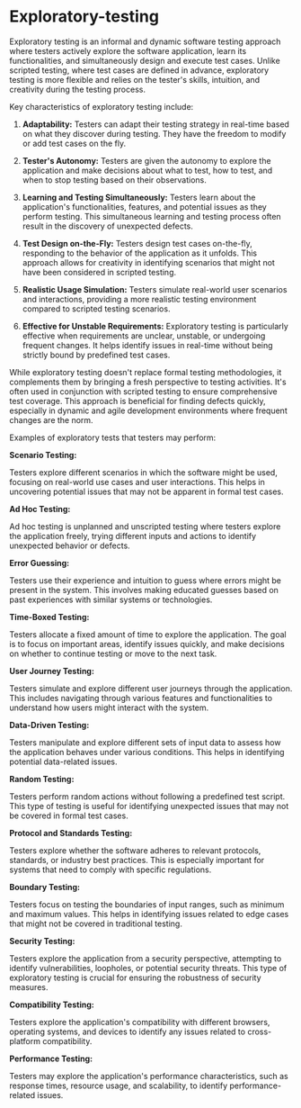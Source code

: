 # Exploratory-testing

Exploratory testing is an informal and dynamic software testing approach where testers actively explore the software application, learn its functionalities, and simultaneously design and execute test cases. Unlike scripted testing, where test cases are defined in advance, exploratory testing is more flexible and relies on the tester's skills, intuition, and creativity during the testing process.

Key characteristics of exploratory testing include:

1. **Adaptability:** Testers can adapt their testing strategy in real-time based on what they discover during testing. They have the freedom to modify or add test cases on the fly.

2. **Tester's Autonomy:** Testers are given the autonomy to explore the application and make decisions about what to test, how to test, and when to stop testing based on their observations.

3. **Learning and Testing Simultaneously:** Testers learn about the application's functionalities, features, and potential issues as they perform testing. This simultaneous learning and testing process often result in the discovery of unexpected defects.

4. **Test Design on-the-Fly:** Testers design test cases on-the-fly, responding to the behavior of the application as it unfolds. This approach allows for creativity in identifying scenarios that might not have been considered in scripted testing.

5. **Realistic Usage Simulation:** Testers simulate real-world user scenarios and interactions, providing a more realistic testing environment compared to scripted testing scenarios.

6. **Effective for Unstable Requirements:** Exploratory testing is particularly effective when requirements are unclear, unstable, or undergoing frequent changes. It helps identify issues in real-time without being strictly bound by predefined test cases.

While exploratory testing doesn't replace formal testing methodologies, it complements them by bringing a fresh perspective to testing activities. It's often used in conjunction with scripted testing to ensure comprehensive test coverage. This approach is beneficial for finding defects quickly, especially in dynamic and agile development environments where frequent changes are the norm.

Examples of exploratory tests that testers may perform:

**Scenario Testing:**

Testers explore different scenarios in which the software might be used, focusing on real-world use cases and user interactions. This helps in uncovering potential issues that may not be apparent in formal test cases.

**Ad Hoc Testing:**

Ad hoc testing is unplanned and unscripted testing where testers explore the application freely, trying different inputs and actions to identify unexpected behavior or defects.

**Error Guessing:**

Testers use their experience and intuition to guess where errors might be present in the system. This involves making educated guesses based on past experiences with similar systems or technologies.

**Time-Boxed Testing:**

Testers allocate a fixed amount of time to explore the application. The goal is to focus on important areas, identify issues quickly, and make decisions on whether to continue testing or move to the next task.

**User Journey Testing:**

Testers simulate and explore different user journeys through the application. This includes navigating through various features and functionalities to understand how users might interact with the system.

**Data-Driven Testing:**

Testers manipulate and explore different sets of input data to assess how the application behaves under various conditions. This helps in identifying potential data-related issues.

**Random Testing:**

Testers perform random actions without following a predefined test script. This type of testing is useful for identifying unexpected issues that may not be covered in formal test cases.

**Protocol and Standards Testing:**

Testers explore whether the software adheres to relevant protocols, standards, or industry best practices. This is especially important for systems that need to comply with specific regulations.

**Boundary Testing:**

Testers focus on testing the boundaries of input ranges, such as minimum and maximum values. This helps in identifying issues related to edge cases that might not be covered in traditional testing.

**Security Testing:**

Testers explore the application from a security perspective, attempting to identify vulnerabilities, loopholes, or potential security threats. This type of exploratory testing is crucial for ensuring the robustness of security measures.

**Compatibility Testing:**

Testers explore the application's compatibility with different browsers, operating systems, and devices to identify any issues related to cross-platform compatibility.

**Performance Testing:**

Testers may explore the application's performance characteristics, such as response times, resource usage, and scalability, to identify performance-related issues.

